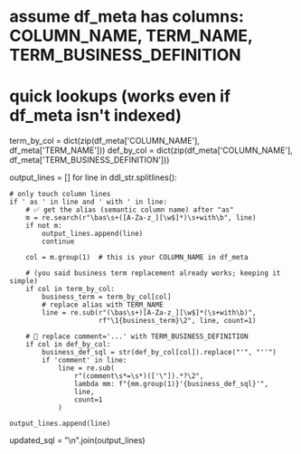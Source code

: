 # assume df_meta has columns: COLUMN_NAME, TERM_NAME, TERM_BUSINESS_DEFINITION
# quick lookups (works even if df_meta isn't indexed)
term_by_col = dict(zip(df_meta['COLUMN_NAME'], df_meta['TERM_NAME']))
def_by_col  = dict(zip(df_meta['COLUMN_NAME'], df_meta['TERM_BUSINESS_DEFINITION']))

output_lines = []
for line in ddl_str.splitlines():

    # only touch column lines
    if ' as ' in line and ' with ' in line:
        # ✅ get the alias (semantic column name) after "as"
        m = re.search(r"\bas\s+([A-Za-z_][\w$]*)\s+with\b", line)
        if not m:
            output_lines.append(line)
            continue

        col = m.group(1)  # this is your COLUMN_NAME in df_meta

        # (you said business term replacement already works; keeping it simple)
        if col in term_by_col:
            business_term = term_by_col[col]
            # replace alias with TERM_NAME
            line = re.sub(r"(\bas\s+)[A-Za-z_][\w$]*(\s+with\b)",
                          rf"\1{business_term}\2", line, count=1)

        # 🔁 replace comment='...' with TERM_BUSINESS_DEFINITION
        if col in def_by_col:
            business_def_sql = str(def_by_col[col]).replace("'", "''")
            if 'comment' in line:
                line = re.sub(
                    r"(comment\s*=\s*)(['\"]).*?\2",
                    lambda mm: f"{mm.group(1)}'{business_def_sql}'",
                    line,
                    count=1
                )

    output_lines.append(line)

updated_sql = "\n".join(output_lines)

